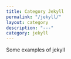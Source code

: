 ```yaml
---
title: Category Jekyll
permalink: "/jekyll/"
layout: category
description: "---"
category: jekyll
---
```



Some examples of jekyll
